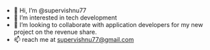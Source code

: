 - 👋 Hi, I’m @supervishnu77
- 👀 I’m interested in tech development
- 💞️ I’m looking to collaborate with application developers for my new project on the revenue share.
- 📫 reach me at supervishnu77@gmail.com
